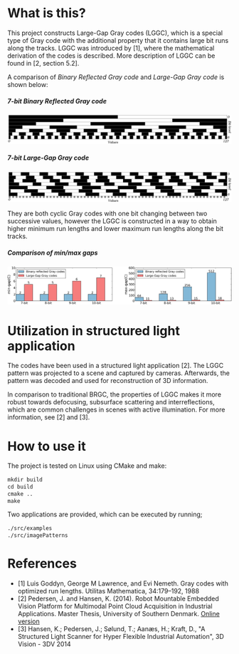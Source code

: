 # What is this?
This project constructs Large-Gap Gray codes (LGGC), which is a special type of Gray code with the additional property that it contains large bit runs along the tracks. LGGC was introduced by [1], where the mathematical derivation of the codes is described. More description of LGGC can be found in [2, section 5.2].

A comparison of *Binary Reflected Gray code* and *Large-Gap Gray code* is shown below:

##### 7-bit Binary Reflected Gray code
![7-bit Binary Reflected Gray code](doc/7bit-binary-reflected.png "7-bit Binary Reflected Gray code")

##### 7-bit Large-Gap Gray code
![7-bit Large-Gap Gray code](doc/7bit-large-gap.png "7-bit Large-Gap Gray code")

They are both cyclic Gray codes with one bit changing between two successive values, however the LGGC is constructed in a way to obtain higher minimum run lengths and lower maximum run lengths along the bit tracks.

##### Comparison of min/max gaps
![Comparison of min/max gaps for BRGC and LGGC for various bit widths](doc/min_max_gaps.png)

# Utilization in structured light application
The codes have been used in a structured light application [2]. The LGGC pattern was projected to a scene and captured by cameras. Afterwards, the pattern was decoded and used for reconstruction of 3D information. 

In comparison to traditional BRGC, the properties of LGGC makes it more robust towards defocusing, subsurface scattering and interreflections, which are common challenges in scenes with active illumination. For more information, see [2] and [3].

# How to use it
The project is tested on Linux using CMake and make:
```
mkdir build
cd build
cmake ..
make
```

Two applications are provided, which can be executed by running;
```
./src/examples
./src/imagePatterns
```

# References
* [1] Luis Goddyn, George M Lawrence, and Evi Nemeth. Gray codes with optimized run lengths. Utilitas Mathematica, 34:179–192, 1988
* [2] Pedersen, J. and Hansen, K. (2014). Robot Mountable Embedded Vision Platform for Multimodal Point Cloud Acquisition in Industrial Applications. Master Thesis, University of Southern Denmark. [Online version](http://caro.sdu.dk/index.php/publications/master-theses?view=publication&task=show&id=2048)
* [3] Hansen, K.; Pedersen, J.; Sølund, T.; Aanæs, H.; Kraft, D., "A Structured Light Scanner for Hyper Flexible Industrial Automation", 3D Vision - 3DV 2014
